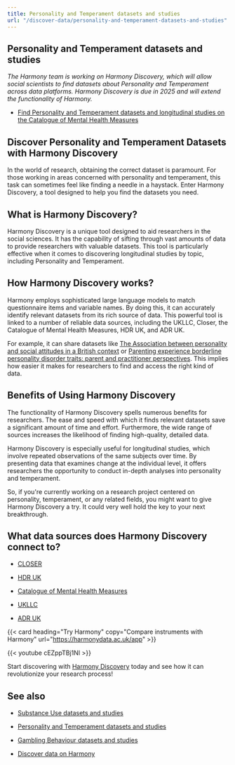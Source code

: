 ```yaml
---
title: Personality and Temperament datasets and studies
url: "/discover-data/personality-and-temperament-datasets-and-studies"
---
```


## Personality and Temperament datasets and studies

*The Harmony team is working on Harmony Discovery, which will allow social scientists to find datasets about Personality and Temperament across data platforms. Harmony Discovery is due in 2025 and will extend the functionality of Harmony.*

* [Find Personality and Temperament datasets and longitudinal studies on the Catalogue of Mental Health Measures](https://www.cataloguementalhealth.ac.uk/?content=search&query=Topic:personality+and+temperament)

## Discover Personality and Temperament Datasets with Harmony Discovery

In the world of research, obtaining the correct dataset is paramount. For those working in areas concerned with personality and temperament, this task can sometimes feel like finding a needle in a haystack. Enter Harmony Discovery, a tool designed to help you find the datasets you need.

## What is Harmony Discovery?

Harmony Discovery is a unique tool designed to aid researchers in the social sciences. It has the capability of sifting through vast amounts of data to provide researchers with valuable datasets. This tool is particularly effective when it comes to discovering longitudinal studies by topic, including Personality and Temperament.

## How Harmony Discovery works?

Harmony employs sophisticated large language models to match questionnaire items and variable names. By doing this, it can accurately identify relevant datasets from its rich source of data. This powerful tool is linked to a number of reliable data sources, including the UKLLC, Closer, the Catalogue of Mental Health Measures, HDR UK, and ADR UK. 

For example, it can share datasets like [The Association between personality and social attitudes in a British context](https://reshare.ukdataservice.ac.uk/852860) or [Parenting experience borderline personality disorder traits: parent and practitioner perspectives](https://reshare.ukdataservice.ac.uk/854245). This implies how easier it makes for researchers to find and access the right kind of data. 

## Benefits of Using Harmony Discovery

The functionality of Harmony Discovery spells numerous benefits for researchers. The ease and speed with which it finds relevant datasets save a significant amount of time and effort. Furthermore, the wide range of sources increases the likelihood of finding high-quality, detailed data.

Harmony Discovery is especially useful for longitudinal studies, which involve repeated observations of the same subjects over time. By presenting data that examines change at the individual level, it offers researchers the opportunity to conduct in-depth analyses into personality and temperament.

So, if you're currently working on a research project centered on personality, temperament, or any related fields, you might want to give Harmony Discovery a try. It could very well hold the key to your next breakthrough. 


## What data sources does Harmony Discovery connect to?

* [CLOSER](https://closer.ac.uk/)

* [HDR UK](https://www.healthdatagateway.org/)

* [Catalogue of Mental Health Measures](https://www.cataloguementalhealth.ac.uk/)

* [UKLLC](https://explore.ukllc.ac.uk)

* [ADR UK](https://www.adruk.org/data-access/data-catalogue/)

{{< card heading="Try Harmony" copy="Compare instruments with Harmony" url="https://harmonydata.ac.uk/app" >}}

{{< youtube cEZppTBj1NI >}}


Start discovering with [Harmony Discovery](https://explore.ukllc.ac.uk) today and see how it can revolutionize your research process!

## See also

* [Substance Use datasets and studies](/discover-data/substance-use-datasets-and-studies)

* [Personality and Temperament datasets and studies](/discover-data/personality-and-temperament-datasets-and-studies)

* [Gambling Behaviour datasets and studies](/discover-data/gambling-behaviour-datasets-and-studies)

* [Discover data on Harmony](/discover-data/)